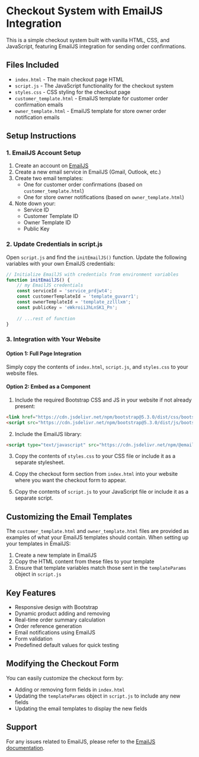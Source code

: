 # Checkout System with EmailJS Integration

This is a simple checkout system built with vanilla HTML, CSS, and JavaScript, featuring EmailJS integration for sending order confirmations.

## Files Included
- `index.html` - The main checkout page HTML
- `script.js` - The JavaScript functionality for the checkout system
- `styles.css` - CSS styling for the checkout page
- `customer_template.html` - EmailJS template for customer order confirmation emails
- `owner_template.html` - EmailJS template for store owner order notification emails

## Setup Instructions

### 1. EmailJS Account Setup
1. Create an account on [EmailJS](https://www.emailjs.com/)
2. Create a new email service in EmailJS (Gmail, Outlook, etc.)
3. Create two email templates:
   - One for customer order confirmations (based on `customer_template.html`)
   - One for store owner notifications (based on `owner_template.html`)
4. Note down your:
   - Service ID
   - Customer Template ID
   - Owner Template ID
   - Public Key

### 2. Update Credentials in script.js
Open `script.js` and find the `initEmailJS()` function. Update the following variables with your own EmailJS credentials:
```javascript
// Initialize EmailJS with credentials from environment variables
function initEmailJS() {
    // my EmailJS credentials
    const serviceId = 'service_prdjwt4'; 
    const customerTemplateId = 'template_guvarr1';
    const ownerTemplateId = 'template_zzlllxm';
    const publicKey = 'eWkroiiJhLnSK1_Pn';
    
    // ...rest of function
}
```

### 3. Integration with Your Website

#### Option 1: Full Page Integration
Simply copy the contents of `index.html`, `script.js`, and `styles.css` to your website files.

#### Option 2: Embed as a Component
1. Include the required Bootstrap CSS and JS in your website if not already present:
```html
<link href="https://cdn.jsdelivr.net/npm/bootstrap@5.3.0/dist/css/bootstrap.min.css" rel="stylesheet">
<script src="https://cdn.jsdelivr.net/npm/bootstrap@5.3.0/dist/js/bootstrap.bundle.min.js"></script>
```

2. Include the EmailJS library:
```html
<script type="text/javascript" src="https://cdn.jsdelivr.net/npm/@emailjs/browser@3/dist/email.min.js"></script>
```

3. Copy the contents of `styles.css` to your CSS file or include it as a separate stylesheet.

4. Copy the checkout form section from `index.html` into your website where you want the checkout form to appear.

5. Copy the contents of `script.js` to your JavaScript file or include it as a separate script.

## Customizing the Email Templates
The `customer_template.html` and `owner_template.html` files are provided as examples of what your EmailJS templates should contain. When setting up your templates in EmailJS:

1. Create a new template in EmailJS
2. Copy the HTML content from these files to your template
3. Ensure that template variables match those sent in the `templateParams` object in `script.js`

## Key Features
- Responsive design with Bootstrap
- Dynamic product adding and removing
- Real-time order summary calculation
- Order reference generation
- Email notifications using EmailJS
- Form validation
- Predefined default values for quick testing

## Modifying the Checkout Form
You can easily customize the checkout form by:
- Adding or removing form fields in `index.html`
- Updating the `templateParams` object in `script.js` to include any new fields
- Updating the email templates to display the new fields

## Support
For any issues related to EmailJS, please refer to the [EmailJS documentation](https://www.emailjs.com/docs/).